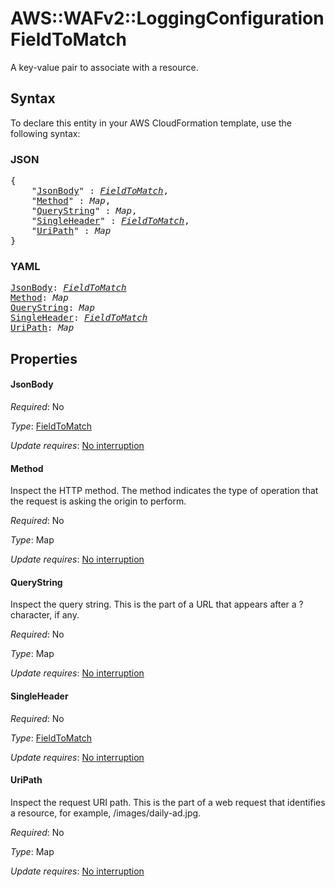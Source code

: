 # AWS::WAFv2::LoggingConfiguration FieldToMatch

A key-value pair to associate with a resource.

## Syntax

To declare this entity in your AWS CloudFormation template, use the following syntax:

### JSON

<pre>
{
    "<a href="#jsonbody" title="JsonBody">JsonBody</a>" : <i><a href="fieldtomatch.md">FieldToMatch</a></i>,
    "<a href="#method" title="Method">Method</a>" : <i>Map</i>,
    "<a href="#querystring" title="QueryString">QueryString</a>" : <i>Map</i>,
    "<a href="#singleheader" title="SingleHeader">SingleHeader</a>" : <i><a href="fieldtomatch.md">FieldToMatch</a></i>,
    "<a href="#uripath" title="UriPath">UriPath</a>" : <i>Map</i>
}
</pre>

### YAML

<pre>
<a href="#jsonbody" title="JsonBody">JsonBody</a>: <i><a href="fieldtomatch.md">FieldToMatch</a></i>
<a href="#method" title="Method">Method</a>: <i>Map</i>
<a href="#querystring" title="QueryString">QueryString</a>: <i>Map</i>
<a href="#singleheader" title="SingleHeader">SingleHeader</a>: <i><a href="fieldtomatch.md">FieldToMatch</a></i>
<a href="#uripath" title="UriPath">UriPath</a>: <i>Map</i>
</pre>

## Properties

#### JsonBody

_Required_: No

_Type_: <a href="fieldtomatch.md">FieldToMatch</a>

_Update requires_: [No interruption](https://docs.aws.amazon.com/AWSCloudFormation/latest/UserGuide/using-cfn-updating-stacks-update-behaviors.html#update-no-interrupt)

#### Method

Inspect the HTTP method. The method indicates the type of operation that the request is asking the origin to perform.

_Required_: No

_Type_: Map

_Update requires_: [No interruption](https://docs.aws.amazon.com/AWSCloudFormation/latest/UserGuide/using-cfn-updating-stacks-update-behaviors.html#update-no-interrupt)

#### QueryString

Inspect the query string. This is the part of a URL that appears after a ? character, if any.

_Required_: No

_Type_: Map

_Update requires_: [No interruption](https://docs.aws.amazon.com/AWSCloudFormation/latest/UserGuide/using-cfn-updating-stacks-update-behaviors.html#update-no-interrupt)

#### SingleHeader

_Required_: No

_Type_: <a href="fieldtomatch.md">FieldToMatch</a>

_Update requires_: [No interruption](https://docs.aws.amazon.com/AWSCloudFormation/latest/UserGuide/using-cfn-updating-stacks-update-behaviors.html#update-no-interrupt)

#### UriPath

Inspect the request URI path. This is the part of a web request that identifies a resource, for example, /images/daily-ad.jpg.

_Required_: No

_Type_: Map

_Update requires_: [No interruption](https://docs.aws.amazon.com/AWSCloudFormation/latest/UserGuide/using-cfn-updating-stacks-update-behaviors.html#update-no-interrupt)
